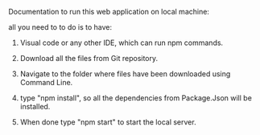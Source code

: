 Documentation to run this web application on local machine:


all you need to to do is to have:

1) Visual code or any other IDE, which can run npm commands.

2) Download all the files from Git repository.

3) Navigate to the folder where files have been downloaded using Command Line.

4) type "npm install", so all the dependencies from Package.Json will be installed.

5) When done type "npm start" to start the local server.
